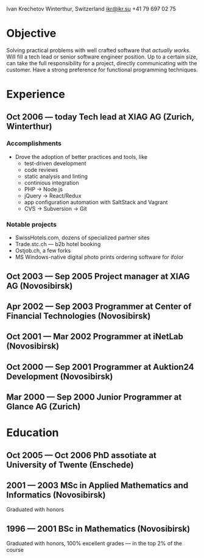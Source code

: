 Ivan Krechetov
Winterthur, Switzerland
ikr@ikr.su
+41 79 697 02 75

# Objective

Solving practical problems with well crafted software that _actually works._ Will fill a tech lead
or senior software engineer position. Up to a certain size, can take the full responsibility for a
project, directly communicating with the customer. Have a strong preference for functional
programming techniques.

# Experience

## Oct 2006 — today Tech lead at XIAG AG (Zurich, Winterthur)

### Accomplishments

* Drove the adoption of better practices and tools, like
  * test-driven development
  * code reviews
  * static analysis and linting
  * continious integration
  * PHP → Node.js
  * jQuery → React/Redux
  * app configuration automation with SaltStack and Vagrant
  * CVS → Subversion → Git

### Notable projects

* SwissHotels.com, dozens of specialized partner sites
* Trade.stc.ch — b2b hotel booking
* Ostjob.ch, a few forks
* MS Windows-native digital photo prints ordering software for ifolor

## Oct 2003 — Sep 2005 Project manager at XIAG AG (Novosibirsk)

## Apr 2002 — Sep 2003 Programmer at Center of Financial Technologies (Novosibirsk)

## Oct 2001 — Mar 2002 Programmer at iNetLab (Novosibirsk)

## Oct 2000 — Sep 2001 Programmer at Auktion24 Development (Novosibirsk)

## Mar 2000 — Sep 2000 Junior Programmer at Glance AG (Zurich)

# Education

## Oct 2005 — Oct 2006 PhD assotiate at University of Twente (Enschede)

## 2001 — 2003 MSc in Applied Mathematics and Informatics (Novosibirsk)

Graduated with honors

## 1996 — 2001 BSc in Mathematics (Novosibirsk)

Graduated with honors, 100% excellent grades — in the top 2% of the course
